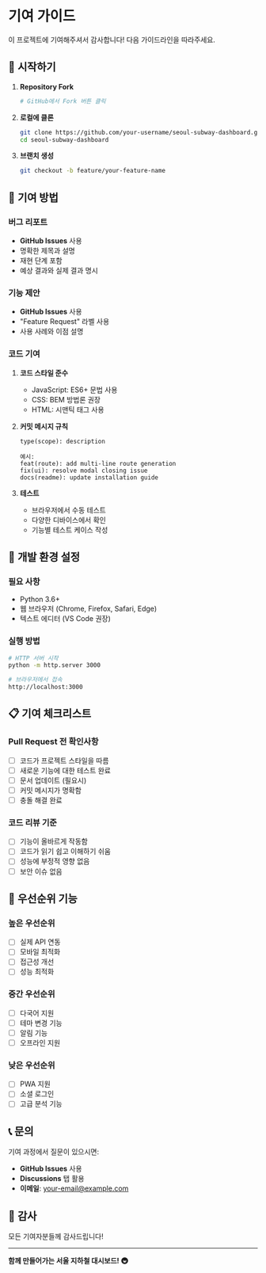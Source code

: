 # 기여 가이드

이 프로젝트에 기여해주셔서 감사합니다! 다음 가이드라인을 따라주세요.

## 🚀 시작하기

1. **Repository Fork**
   ```bash
   # GitHub에서 Fork 버튼 클릭
   ```

2. **로컬에 클론**
   ```bash
   git clone https://github.com/your-username/seoul-subway-dashboard.git
   cd seoul-subway-dashboard
   ```

3. **브랜치 생성**
   ```bash
   git checkout -b feature/your-feature-name
   ```

## 📝 기여 방법

### 버그 리포트
- **GitHub Issues** 사용
- 명확한 제목과 설명
- 재현 단계 포함
- 예상 결과와 실제 결과 명시

### 기능 제안
- **GitHub Issues** 사용
- "Feature Request" 라벨 사용
- 사용 사례와 이점 설명

### 코드 기여
1. **코드 스타일 준수**
   - JavaScript: ES6+ 문법 사용
   - CSS: BEM 방법론 권장
   - HTML: 시맨틱 태그 사용

2. **커밋 메시지 규칙**
   ```
   type(scope): description
   
   예시:
   feat(route): add multi-line route generation
   fix(ui): resolve modal closing issue
   docs(readme): update installation guide
   ```

3. **테스트**
   - 브라우저에서 수동 테스트
   - 다양한 디바이스에서 확인
   - 기능별 테스트 케이스 작성

## 🔧 개발 환경 설정

### 필요 사항
- Python 3.6+
- 웹 브라우저 (Chrome, Firefox, Safari, Edge)
- 텍스트 에디터 (VS Code 권장)

### 실행 방법
```bash
# HTTP 서버 시작
python -m http.server 3000

# 브라우저에서 접속
http://localhost:3000
```

## 📋 기여 체크리스트

### Pull Request 전 확인사항
- [ ] 코드가 프로젝트 스타일을 따름
- [ ] 새로운 기능에 대한 테스트 완료
- [ ] 문서 업데이트 (필요시)
- [ ] 커밋 메시지가 명확함
- [ ] 충돌 해결 완료

### 코드 리뷰 기준
- [ ] 기능이 올바르게 작동함
- [ ] 코드가 읽기 쉽고 이해하기 쉬움
- [ ] 성능에 부정적 영향 없음
- [ ] 보안 이슈 없음

## 🎯 우선순위 기능

### 높은 우선순위
- [ ] 실제 API 연동
- [ ] 모바일 최적화
- [ ] 접근성 개선
- [ ] 성능 최적화

### 중간 우선순위
- [ ] 다국어 지원
- [ ] 테마 변경 기능
- [ ] 알림 기능
- [ ] 오프라인 지원

### 낮은 우선순위
- [ ] PWA 지원
- [ ] 소셜 로그인
- [ ] 고급 분석 기능

## 📞 문의

기여 과정에서 질문이 있으시면:
- **GitHub Issues** 사용
- **Discussions** 탭 활용
- **이메일**: your-email@example.com

## 🙏 감사

모든 기여자분들께 감사드립니다!

---

**함께 만들어가는 서울 지하철 대시보드! 🚇**
